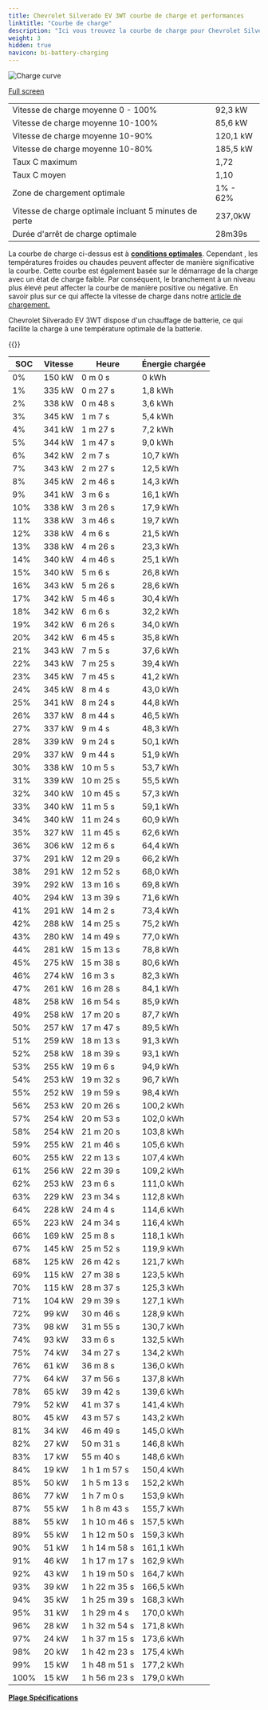 ```yaml
---
title: Chevrolet Silverado EV 3WT courbe de charge et performances
linktitle: "Courbe de charge"
description: "Ici vous trouvez la courbe de charge pour Chevrolet Silverado EV 3WT."
weight: 3
hidden: true
navicon: bi-battery-charging
---
```

<!-- markdownlint-disable MD033 -->
<img src="/images/models/chevrolet/silverado_ev/silverado_ev_3wt/chargingcurve.svg" alt="Charge curve" class="img-fluid">

[Full screen](/images/models/chevrolet/silverado_ev/silverado_ev_3wt/chargingcurve.svg)


<table class="table table-striped border">
<tbody>
<tr>
<td>Vitesse de charge moyenne 0 - 100%</td><td>92,3 kW</td>
</tr>
<tr>
<td>Vitesse de charge moyenne 10-100%</td><td>85,6 kW</td>
</tr>
<tr>
<td>Vitesse de charge moyenne 10-90%</td><td>120,1 kW</td>
</tr>
<tr>
<td>Vitesse de charge moyenne 10-80%</td><td>185,5 kW</td>
</tr>
<tr>
<td>Taux C maximum</td><td>1,72</td>
</tr>
<tr>
<td>Taux C moyen</td><td>1,10</td>
</tr>
<tr>
<td>Zone de chargement optimale</td><td>1% - 62%</td>
</tr>
<tr>
<td>Vitesse de charge optimale incluant 5 minutes de perte</td><td>237,0kW</td>
</tr>
<tr>
<td>Durée d'arrêt de charge optimale</td><td>28m39s</td>
</tr>
</tbody>
</table>


La courbe de charge ci-dessus est à **[conditions optimales](../../../../../technology/battery/chargement/#temperature)**. Cependant , les températures froides ou chaudes peuvent affecter de manière significative la courbe. Cette courbe est également basée sur le démarrage de la charge avec un état de charge faible. Par conséquent, le branchement à un niveau plus élevé peut affecter la courbe de manière positive ou négative. En savoir plus sur ce qui affecte la vitesse de charge dans notre [article de chargement.](../../../../../technology/battery/chargement/)


Chevrolet Silverado EV 3WT dispose d'un chauffage de batterie, ce qui facilite la charge à une température optimale de la batterie.


{{<evkxdisplayaddarticle />}}
<table class="table table-striped border">
<thead>
<tr><th>SOC</th><th>Vitesse</th><th>Heure</th><th>Énergie chargée</th></tr>
</thead>
<tbody>
<tr>
<td>0%</td><td>150 kW</td><td> 0 m 0 s </td><td>0 kWh </td>
</tr>
<tr>
<td>1%</td><td>335 kW</td><td> 0 m 27 s </td><td>1,8 kWh </td>
</tr>
<tr>
<td>2%</td><td>338 kW</td><td> 0 m 48 s </td><td>3,6 kWh </td>
</tr>
<tr>
<td>3%</td><td>345 kW</td><td> 1 m 7 s </td><td>5,4 kWh </td>
</tr>
<tr>
<td>4%</td><td>341 kW</td><td> 1 m 27 s </td><td>7,2 kWh </td>
</tr>
<tr>
<td>5%</td><td>344 kW</td><td> 1 m 47 s </td><td>9,0 kWh </td>
</tr>
<tr>
<td>6%</td><td>342 kW</td><td> 2 m 7 s </td><td>10,7 kWh </td>
</tr>
<tr>
<td>7%</td><td>343 kW</td><td> 2 m 27 s </td><td>12,5 kWh </td>
</tr>
<tr>
<td>8%</td><td>345 kW</td><td> 2 m 46 s </td><td>14,3 kWh </td>
</tr>
<tr>
<td>9%</td><td>341 kW</td><td> 3 m 6 s </td><td>16,1 kWh </td>
</tr>
<tr>
<td>10%</td><td>338 kW</td><td> 3 m 26 s </td><td>17,9 kWh </td>
</tr>
<tr>
<td>11%</td><td>338 kW</td><td> 3 m 46 s </td><td>19,7 kWh </td>
</tr>
<tr>
<td>12%</td><td>338 kW</td><td> 4 m 6 s </td><td>21,5 kWh </td>
</tr>
<tr>
<td>13%</td><td>338 kW</td><td> 4 m 26 s </td><td>23,3 kWh </td>
</tr>
<tr>
<td>14%</td><td>340 kW</td><td> 4 m 46 s </td><td>25,1 kWh </td>
</tr>
<tr>
<td>15%</td><td>340 kW</td><td> 5 m 6 s </td><td>26,8 kWh </td>
</tr>
<tr>
<td>16%</td><td>343 kW</td><td> 5 m 26 s </td><td>28,6 kWh </td>
</tr>
<tr>
<td>17%</td><td>342 kW</td><td> 5 m 46 s </td><td>30,4 kWh </td>
</tr>
<tr>
<td>18%</td><td>342 kW</td><td> 6 m 6 s </td><td>32,2 kWh </td>
</tr>
<tr>
<td>19%</td><td>342 kW</td><td> 6 m 26 s </td><td>34,0 kWh </td>
</tr>
<tr>
<td>20%</td><td>342 kW</td><td> 6 m 45 s </td><td>35,8 kWh </td>
</tr>
<tr>
<td>21%</td><td>343 kW</td><td> 7 m 5 s </td><td>37,6 kWh </td>
</tr>
<tr>
<td>22%</td><td>343 kW</td><td> 7 m 25 s </td><td>39,4 kWh </td>
</tr>
<tr>
<td>23%</td><td>345 kW</td><td> 7 m 45 s </td><td>41,2 kWh </td>
</tr>
<tr>
<td>24%</td><td>345 kW</td><td> 8 m 4 s </td><td>43,0 kWh </td>
</tr>
<tr>
<td>25%</td><td>341 kW</td><td> 8 m 24 s </td><td>44,8 kWh </td>
</tr>
<tr>
<td>26%</td><td>337 kW</td><td> 8 m 44 s </td><td>46,5 kWh </td>
</tr>
<tr>
<td>27%</td><td>337 kW</td><td> 9 m 4 s </td><td>48,3 kWh </td>
</tr>
<tr>
<td>28%</td><td>339 kW</td><td> 9 m 24 s </td><td>50,1 kWh </td>
</tr>
<tr>
<td>29%</td><td>337 kW</td><td> 9 m 44 s </td><td>51,9 kWh </td>
</tr>
<tr>
<td>30%</td><td>338 kW</td><td> 10 m 5 s </td><td>53,7 kWh </td>
</tr>
<tr>
<td>31%</td><td>339 kW</td><td> 10 m 25 s </td><td>55,5 kWh </td>
</tr>
<tr>
<td>32%</td><td>340 kW</td><td> 10 m 45 s </td><td>57,3 kWh </td>
</tr>
<tr>
<td>33%</td><td>340 kW</td><td> 11 m 5 s </td><td>59,1 kWh </td>
</tr>
<tr>
<td>34%</td><td>340 kW</td><td> 11 m 24 s </td><td>60,9 kWh </td>
</tr>
<tr>
<td>35%</td><td>327 kW</td><td> 11 m 45 s </td><td>62,6 kWh </td>
</tr>
<tr>
<td>36%</td><td>306 kW</td><td> 12 m 6 s </td><td>64,4 kWh </td>
</tr>
<tr>
<td>37%</td><td>291 kW</td><td> 12 m 29 s </td><td>66,2 kWh </td>
</tr>
<tr>
<td>38%</td><td>291 kW</td><td> 12 m 52 s </td><td>68,0 kWh </td>
</tr>
<tr>
<td>39%</td><td>292 kW</td><td> 13 m 16 s </td><td>69,8 kWh </td>
</tr>
<tr>
<td>40%</td><td>294 kW</td><td> 13 m 39 s </td><td>71,6 kWh </td>
</tr>
<tr>
<td>41%</td><td>291 kW</td><td> 14 m 2 s </td><td>73,4 kWh </td>
</tr>
<tr>
<td>42%</td><td>288 kW</td><td> 14 m 25 s </td><td>75,2 kWh </td>
</tr>
<tr>
<td>43%</td><td>280 kW</td><td> 14 m 49 s </td><td>77,0 kWh </td>
</tr>
<tr>
<td>44%</td><td>281 kW</td><td> 15 m 13 s </td><td>78,8 kWh </td>
</tr>
<tr>
<td>45%</td><td>275 kW</td><td> 15 m 38 s </td><td>80,6 kWh </td>
</tr>
<tr>
<td>46%</td><td>274 kW</td><td> 16 m 3 s </td><td>82,3 kWh </td>
</tr>
<tr>
<td>47%</td><td>261 kW</td><td> 16 m 28 s </td><td>84,1 kWh </td>
</tr>
<tr>
<td>48%</td><td>258 kW</td><td> 16 m 54 s </td><td>85,9 kWh </td>
</tr>
<tr>
<td>49%</td><td>258 kW</td><td> 17 m 20 s </td><td>87,7 kWh </td>
</tr>
<tr>
<td>50%</td><td>257 kW</td><td> 17 m 47 s </td><td>89,5 kWh </td>
</tr>
<tr>
<td>51%</td><td>259 kW</td><td> 18 m 13 s </td><td>91,3 kWh </td>
</tr>
<tr>
<td>52%</td><td>258 kW</td><td> 18 m 39 s </td><td>93,1 kWh </td>
</tr>
<tr>
<td>53%</td><td>255 kW</td><td> 19 m 6 s </td><td>94,9 kWh </td>
</tr>
<tr>
<td>54%</td><td>253 kW</td><td> 19 m 32 s </td><td>96,7 kWh </td>
</tr>
<tr>
<td>55%</td><td>252 kW</td><td> 19 m 59 s </td><td>98,4 kWh </td>
</tr>
<tr>
<td>56%</td><td>253 kW</td><td> 20 m 26 s </td><td>100,2 kWh </td>
</tr>
<tr>
<td>57%</td><td>254 kW</td><td> 20 m 53 s </td><td>102,0 kWh </td>
</tr>
<tr>
<td>58%</td><td>254 kW</td><td> 21 m 20 s </td><td>103,8 kWh </td>
</tr>
<tr>
<td>59%</td><td>255 kW</td><td> 21 m 46 s </td><td>105,6 kWh </td>
</tr>
<tr>
<td>60%</td><td>255 kW</td><td> 22 m 13 s </td><td>107,4 kWh </td>
</tr>
<tr>
<td>61%</td><td>256 kW</td><td> 22 m 39 s </td><td>109,2 kWh </td>
</tr>
<tr>
<td>62%</td><td>253 kW</td><td> 23 m 6 s </td><td>111,0 kWh </td>
</tr>
<tr>
<td>63%</td><td>229 kW</td><td> 23 m 34 s </td><td>112,8 kWh </td>
</tr>
<tr>
<td>64%</td><td>228 kW</td><td> 24 m 4 s </td><td>114,6 kWh </td>
</tr>
<tr>
<td>65%</td><td>223 kW</td><td> 24 m 34 s </td><td>116,4 kWh </td>
</tr>
<tr>
<td>66%</td><td>169 kW</td><td> 25 m 8 s </td><td>118,1 kWh </td>
</tr>
<tr>
<td>67%</td><td>145 kW</td><td> 25 m 52 s </td><td>119,9 kWh </td>
</tr>
<tr>
<td>68%</td><td>125 kW</td><td> 26 m 42 s </td><td>121,7 kWh </td>
</tr>
<tr>
<td>69%</td><td>115 kW</td><td> 27 m 38 s </td><td>123,5 kWh </td>
</tr>
<tr>
<td>70%</td><td>115 kW</td><td> 28 m 37 s </td><td>125,3 kWh </td>
</tr>
<tr>
<td>71%</td><td>104 kW</td><td> 29 m 39 s </td><td>127,1 kWh </td>
</tr>
<tr>
<td>72%</td><td>99 kW</td><td> 30 m 46 s </td><td>128,9 kWh </td>
</tr>
<tr>
<td>73%</td><td>98 kW</td><td> 31 m 55 s </td><td>130,7 kWh </td>
</tr>
<tr>
<td>74%</td><td>93 kW</td><td> 33 m 6 s </td><td>132,5 kWh </td>
</tr>
<tr>
<td>75%</td><td>74 kW</td><td> 34 m 27 s </td><td>134,2 kWh </td>
</tr>
<tr>
<td>76%</td><td>61 kW</td><td> 36 m 8 s </td><td>136,0 kWh </td>
</tr>
<tr>
<td>77%</td><td>64 kW</td><td> 37 m 56 s </td><td>137,8 kWh </td>
</tr>
<tr>
<td>78%</td><td>65 kW</td><td> 39 m 42 s </td><td>139,6 kWh </td>
</tr>
<tr>
<td>79%</td><td>52 kW</td><td> 41 m 37 s </td><td>141,4 kWh </td>
</tr>
<tr>
<td>80%</td><td>45 kW</td><td> 43 m 57 s </td><td>143,2 kWh </td>
</tr>
<tr>
<td>81%</td><td>34 kW</td><td> 46 m 49 s </td><td>145,0 kWh </td>
</tr>
<tr>
<td>82%</td><td>27 kW</td><td> 50 m 31 s </td><td>146,8 kWh </td>
</tr>
<tr>
<td>83%</td><td>17 kW</td><td> 55 m 40 s </td><td>148,6 kWh </td>
</tr>
<tr>
<td>84%</td><td>19 kW</td><td>1 h 1 m 57 s </td><td>150,4 kWh </td>
</tr>
<tr>
<td>85%</td><td>50 kW</td><td>1 h 5 m 13 s </td><td>152,2 kWh </td>
</tr>
<tr>
<td>86%</td><td>77 kW</td><td>1 h 7 m 0 s </td><td>153,9 kWh </td>
</tr>
<tr>
<td>87%</td><td>55 kW</td><td>1 h 8 m 43 s </td><td>155,7 kWh </td>
</tr>
<tr>
<td>88%</td><td>55 kW</td><td>1 h 10 m 46 s </td><td>157,5 kWh </td>
</tr>
<tr>
<td>89%</td><td>55 kW</td><td>1 h 12 m 50 s </td><td>159,3 kWh </td>
</tr>
<tr>
<td>90%</td><td>51 kW</td><td>1 h 14 m 58 s </td><td>161,1 kWh </td>
</tr>
<tr>
<td>91%</td><td>46 kW</td><td>1 h 17 m 17 s </td><td>162,9 kWh </td>
</tr>
<tr>
<td>92%</td><td>43 kW</td><td>1 h 19 m 50 s </td><td>164,7 kWh </td>
</tr>
<tr>
<td>93%</td><td>39 kW</td><td>1 h 22 m 35 s </td><td>166,5 kWh </td>
</tr>
<tr>
<td>94%</td><td>35 kW</td><td>1 h 25 m 39 s </td><td>168,3 kWh </td>
</tr>
<tr>
<td>95%</td><td>31 kW</td><td>1 h 29 m 4 s </td><td>170,0 kWh </td>
</tr>
<tr>
<td>96%</td><td>28 kW</td><td>1 h 32 m 54 s </td><td>171,8 kWh </td>
</tr>
<tr>
<td>97%</td><td>24 kW</td><td>1 h 37 m 15 s </td><td>173,6 kWh </td>
</tr>
<tr>
<td>98%</td><td>20 kW</td><td>1 h 42 m 23 s </td><td>175,4 kWh </td>
</tr>
<tr>
<td>99%</td><td>15 kW</td><td>1 h 48 m 51 s </td><td>177,2 kWh </td>
</tr>
<tr>
<td>100%</td><td>15 kW</td><td>1 h 56 m 23 s </td><td>179,0 kWh </td>
</tr>
</tbody>
</table>

<div class="mt-3 mb-3">
<a href="../rangeandconsumption/" class="text-decoration-none text-black">
<strong><i class="bi-arrow-left"></i> Plage </strong>
</a>
<a href="../specifications/" class="text-decoration-none text-black float-end">
<strong>Spécifications <i class="bi-arrow-right"></i></strong>
</a>
</div>
